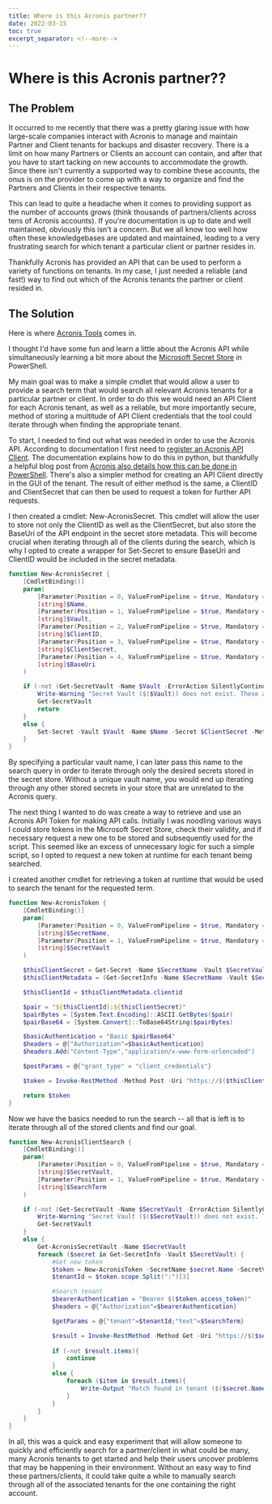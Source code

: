 ```yaml
---
title: Where is this Acronis partner??
date: 2022-03-15
toc: true
excerpt_separator: <!--more-->
---
```


# Where is this Acronis partner??

## The Problem
It occurred to me recently that there was a pretty glaring issue with how large-scale companies interact with Acronis to manage and maintain Partner and Client tenants for backups and disaster recovery.  There is a limit on how many Partners or Clients an account can contain, and after that you have to start tacking on new accounts to accommodate the growth.  Since there isn't currently a supported way to combine these accounts, the onus is on the provider to come up with a way to organize and find the Partners and Clients in their respective tenants.  

This can lead to quite a headache when it comes to providing support as the number of accounts grows (think thousands of partners/clients across tens of Acronis accounts).  If you're documentation is up to date and well maintained, obviously this isn't a concern.  But we all know too well how often these knowledgebases are updated and maintained, leading to a very frustrating search for which tenant a particular client or partner resides in.

Thankfully Acronis has provided an API that can be used to perform a variety of functions on tenants.  In my case, I just needed a reliable (and fast!) way to find out which of the Acronis tenants the partner or client resided in.

## The Solution
Here is where [Acronis Tools](https://github.com/schwartzpub/AcronisTools) comes in.

I thought I'd have some fun and learn a little about the Acronis API while simultaneously learning a bit more about the [Microsoft Secret Store](https://devblogs.microsoft.com/powershell/secretmanagement-and-secretstore-are-generally-available/) in PowerShell.  

My main goal was to make a simple cmdlet that would allow a user to provide a search term that would search all relevant Acronis tenants for a particular partner or client.  In order to do this we would need an API Client for each Acronis tenant, as well as a reliable, but more importantly secure, method of storing a multitude of API Client credentials that the tool could iterate through when finding the appropriate tenant.  

To start, I needed to find out what was needed in order to use the Acronis API.  According to documentation I first need to [register an Acronis API Client](https://developer.acronis.com/doc/resource-policy-management/v4/guide/getting-started/authenticating).  The documentation explains how to do this in python, but thankfully a helpful blog post from [Acronis also details how this can be done in PowerShell](https://developer.acronis.com/blog/posts/base-acronis-cyber-platform-api-operations-with-power-shell/). There's also a simpler method for creating an API Client directly in the GUI of the tenant.  The result of either method is the same, a ClientID and ClientSecret that can then be used to request a token for further API requests.

I then created a cmdlet: New-AcronisSecret.  This cmdlet will allow the user to store not only the ClientID as well as the ClientSecret, but also store the BaseUri of the API endpoint in the secret store metadata.  This will become crucial when iterating through all of the clients during the search, which is why I opted to create a wrapper for Set-Secret to ensure BaseUri and ClientID would be included in the secret metadata.

```powershell
function New-AcronisSecret {
    [CmdletBinding()]
    param(
        [Parameter(Position = 0, ValueFromPipeline = $true, Mandatory = $true)]
        [string]$Name,
        [Parameter(Position = 1, ValueFromPipeline = $true, Mandatory = $true)]
        [string]$Vault,
        [Parameter(Position = 2, ValueFromPipeline = $true, Mandatory = $true)]
        [string]$ClientID,
        [Parameter(Position = 3, ValueFromPipeline = $true, Mandatory = $true)]
        [string]$ClientSecret,
        [Parameter(Position = 4, ValueFromPipeline = $true, Mandatory = $true)]
        [string]$BaseUri
    )

    if (-not (Get-SecretVault -Name $Vault -ErrorAction SilentlyContinue)){
        Write-Warning "Secret Vault ($($Vault)) does not exist. These are the secret vaults available: "
        Get-SecretVault
        return
    }
    else {
        Set-Secret -Vault $Vault -Name $Name -Secret $ClientSecret -Metadata @{clientid=$ClientID;baseuri=$BaseUri}
    }
}
```
By specifying a particular vault name, I can later pass this name to the search query in order to iterate through only the desired secrets stored in the secret store.  Without a unique vault name, you would end up iterating through any other stored secrets in your store that are unrelated to the Acronis query.

The next thing I wanted to do was create a way to retrieve and use an Acronis API Token for making API calls. Initially I was noodling various ways I could store tokens in the Microsoft Secret Store, check their validity, and if necessary request a new one to be stored and subsequently used for the script. This seemed like an excess of unnecessary logic for such a simple script, so I opted to request a new token at runtime for each tenant being searched.

I created another cmdlet for retrieving a token at runtime that would be used to search the tenant for the requested term.

```powershell
function New-AcronisToken {
    [CmdletBinding()]
    param(
        [Parameter(Position = 0, ValueFromPipeline = $true, Mandatory = $true)]
        [string]$SecretName,
        [Parameter(Position = 1, ValueFromPipeline = $true, Mandatory = $true)]
        [string]$SecretVault
    )

    $thisClientSecret = Get-Secret -Name $SecretName -Vault $SecretVault -AsPlainText
    $thisClientMetadata = (Get-SecretInfo -Name $SecretName -Vault $SecretVault).Metadata

    $thisClientId = $thisClientMetadata.clientid

    $pair = "${thisClientId}:${thisClientSecret}"
    $pairBytes = [System.Text.Encoding]::ASCII.GetBytes($pair)
    $pairBase64 = [System.Convert]::ToBase64String($pairBytes)

    $basicAuthentication = "Basic $pairBase64"
    $headers = @{"Authorization"=$basicAuthentication}
    $headers.Add("Content-Type","application/x-www-form-urlencoded")

    $postParams = @{"grant_type" = "client_credentials"}

    $token = Invoke-RestMethod -Method Post -Uri "https://$($thisClientMetadata.baseuri)/api/2/idp/token" -Headers $headers -Body $postParams

    return $token
}
```

Now we have the basics needed to run the search -- all that is left is to iterate through all of the stored clients and find our goal.
```powershell
function New-AcronisClientSearch {
    [CmdletBinding()]
    param(
        [Parameter(Position = 0, ValueFromPipeline = $true, Mandatory = $true)]
        [string]$SecretVault,
        [Parameter(Position = 1, ValueFromPipeline = $true, Mandatory = $true)]
        [string]$SearchTerm
    )

    if (-not (Get-SecretVault -Name $SecretVault -ErrorAction SilentlyContinue)){
        Write-Warning "Secret Vault ($($SecretVault)) does not exist. These are the vaults available: "
        Get-SecretVault
    }
    else {
        Get-AcronisSecretVault -Name $SecretVault
        foreach ($secret in Get-SecretInfo -Vault $SecretVault) {
            #Get new token
            $token = New-AcronisToken -SecretName $secret.Name -SecretVault $SecretVault
            $tenantId = $token.scope.Split(":")[3]

            #Search tenant
            $bearerAuthentication = "Bearer $($token.access_token)"
            $headers = @{"Authorization"=$bearerAuthentication}

            $getParams = @{"tenant"=$tenantId;"text"=$SearchTerm}

            $result = Invoke-RestMethod -Method Get -Uri "https://$($secret.Metadata.baseuri)/api/2/search" -Headers $headers -Body $getParams
            
            if (-not $result.items){
                continue
            }
            else {
                foreach ($item in $result.items){
                    Write-Output "Match found in tenant ($($secret.Name)): $($item.name)"
                }
            }
        }
    }
}
```
In all, this was a quick and easy experiment that will allow someone to quickly and efficiently search for a partner/client in what could be many, many Acronis tenants to get started and help their users uncover problems that may be happening in their environment.  Without an easy way to find these partners/clients, it could take quite a while to manually search through all of the associated tenants for the one containing the right account.